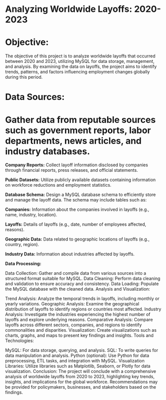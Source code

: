 # Analyzing Worldwide Layoffs: 2020-2023


# Objective:
The objective of this project is to analyze worldwide layoffs that occurred between 2020 and 2023, utilizing MySQL for data storage, management, and analysis. By examining the data on layoffs, the project aims to identify trends, patterns, and factors influencing employment changes globally during this period.

# Data Sources:
#  Gather data from reputable sources such as government reports, labor departments, news articles, and industry databases.

**Company Reports:**  Collect layoff information disclosed by companies through financial reports, press releases, and official statements.

**Public Datasets:**  Utilize publicly available datasets containing information on workforce reductions and employment statistics.

**Database Schema:** Design a MySQL database schema to efficiently store and manage the layoff data. The schema may include tables such as:

**Companies:** Information about the companies involved in layoffs (e.g., name, industry, location).

**Layoffs:** Details of layoffs (e.g., date, number of employees affected, reasons).

**Geographic Data:** Data related to geographic locations of layoffs (e.g., country, region).

**Industry Data:** Information about industries affected by layoffs.

**Data Processing:**

Data Collection: Gather and compile data from various sources into a structured format suitable for MySQL.
Data Cleaning: Perform data cleaning and validation to ensure accuracy and consistency.
Data Loading: Populate the MySQL database with the cleaned data.
Analysis and Visualization:

Trend Analysis: Analyze the temporal trends in layoffs, including monthly or yearly variations.
Geographic Analysis: Examine the geographical distribution of layoffs to identify regions or countries most affected.
Industry Analysis: Investigate the industries experiencing the highest number of layoffs and explore underlying reasons.
Comparative Analysis: Compare layoffs across different sectors, companies, and regions to identify commonalities and disparities.
Visualization: Create visualizations such as charts, graphs, and maps to present key findings and insights.
Tools and Technologies:

MySQL: For data storage, querying, and analysis.
SQL: To write queries for data manipulation and analysis.
Python (optional): Use Python for data preprocessing, ETL tasks, and integration with MySQL.
Visualization Libraries: Utilize libraries such as Matplotlib, Seaborn, or Plotly for data visualization.
Conclusion:
The project will conclude with a comprehensive analysis of worldwide layoffs from 2020 to 2023, highlighting key trends, insights, and implications for the global workforce. Recommendations may be provided for policymakers, businesses, and stakeholders based on the findings.

